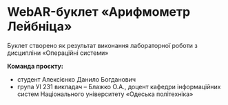 # WebAR-буклет «Арифмометр Лейбніца»
Буклет створено як результат виконання лабораторної роботи з дисципліни «Операційні системи» 

**Команда проєкту:** 
 - студент Алексієнко Данило Богданович
 - група УІ 231 
викладач – Блажко О.А., доцент кафедри інформаційних систем Національного університету «Одеська політехніка» 
